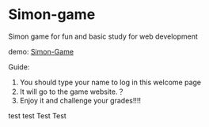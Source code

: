 # Simon-game
Simon game for fun and basic study for web development


demo: [Simon-Game](https://donoghli.github.io/Simon-game/welcome/welcome.html)

Guide: 
1. You should type your name to log in this welcome page
2. It will go to the game website.？
3. Enjoy it and challenge your grades!!!!

test test
Test Test